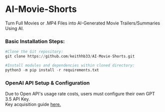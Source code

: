 # AI-Movie-Shorts
Turn Full Movies or .MP4 Files into AI-Generated Movie Trailers/Summaries Using AI.

<h3>Basic Installation Steps:</h3>

```python
#Clone the Git repository:
git clone https://github.com/keithhb33/AI-Movie-Shorts.git

#Install modules and dependencies within cloned directory:
python3 -m pip install -r requirements.txt
```

<h3>OpenAI API Setup & Configuration</h3>
Due to Open API's usage rate costs, users must configure their own GPT 3.5 API Key.
<br />
Key acquisition guide <a href="https://www.howtogeek.com/885918/how-to-get-an-openai-api-key/#:~:text=Go%20to%20OpenAI's%20Platform%20website,generate%20a%20new%20API%20key">here.</a>

